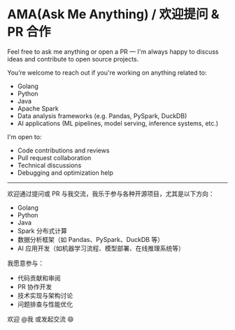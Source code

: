 # AMA(Ask Me Anything) / 欢迎提问 & PR 合作

Feel free to ask me anything or open a PR — I'm always happy to discuss ideas and contribute to open source projects.

You’re welcome to reach out if you're working on anything related to:

- Golang  
- Python  
- Java  
- Apache Spark  
- Data analysis frameworks (e.g. Pandas, PySpark, DuckDB)  
- AI applications (ML pipelines, model serving, inference systems, etc.)

I'm open to:
- Code contributions and reviews  
- Pull request collaboration  
- Technical discussions  
- Debugging and optimization help

---

欢迎通过提问或 PR 与我交流，我乐于参与各种开源项目，尤其是以下方向：

- Golang  
- Python  
- Java  
- Spark 分布式计算  
- 数据分析框架（如 Pandas、PySpark、DuckDB 等）  
- AI 应用开发（如机器学习流程、模型部署、在线推理系统等）

我愿意参与：

- 代码贡献和审阅  
- PR 协作开发  
- 技术实现与架构讨论  
- 问题排查与性能优化

欢迎 @我 或发起交流 😄
